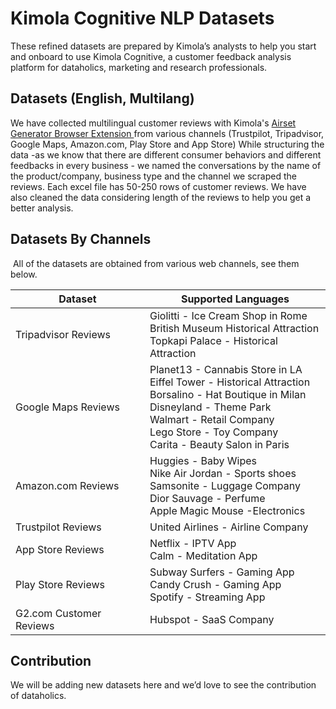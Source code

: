 # Kimola Cognitive NLP Datasets
These refined datasets are prepared by Kimola’s analysts to help you start and onboard to use Kimola Cognitive, a customer feedback analysis platform for dataholics, marketing and research professionals.

## Datasets (English, Multilang)
We have collected multilingual customer reviews with Kimola's [Airset Generator Browser Extension ](https://chrome.google.com/webstore/detail/airset-generator/gejjhbmdieaablhpbpmejjchiidmedmn) from various channels (Trustpilot, Tripadvisor, Google Maps, Amazon.com, Play Store and App Store) While structuring the data -as we know that there are different consumer behaviors and different feedbacks in every business - we named the conversations by the name of the product/company, business type and the channel we scraped the reviews. Each excel file has 50-250 rows of customer reviews. We have also cleaned the data considering length of the reviews to help you get a better analysis.


## Datasets By Channels
 All of the datasets are obtained from various web channels, see them below. 

| Dataset  | Supported Languages |
| ------------- | ------------- |
| Tripadvisor Reviews  | Giolitti - Ice Cream Shop in Rome <br> British Museum Historical Attraction  <br> Topkapi Palace - Historical Attraction  |
| Google Maps Reviews  | Planet13 - Cannabis Store in LA<br>Eiffel Tower - Historical Attraction<br>Borsalino - Hat Boutique in Milan<br>Disneyland - Theme Park<br>Walmart - Retail Company<br>Lego Store - Toy Company<br>Carita - Beauty Salon in Paris<br>  |
| Amazon.com Reviews  | Huggies - Baby Wipes <br>Nike Air Jordan - Sports shoes <br>Samsonite - Luggage Company <br>Dior Sauvage - Perfume <br>Apple Magic Mouse -Electronics <br>  |
| Trustpilot Reviews  | United Airlines - Airline Company |
| App Store Reviews  | Netflix - IPTV App <br> Calm - Meditation App <br>  |
| Play Store Reviews  | Subway Surfers - Gaming App <br> Candy Crush - Gaming App <br> Spotify - Streaming App <br> |
| G2.com Customer Reviews  | Hubspot - SaaS Company  |

## Contribution
We will be adding new datasets here and we’d love to see the contribution of dataholics. 

